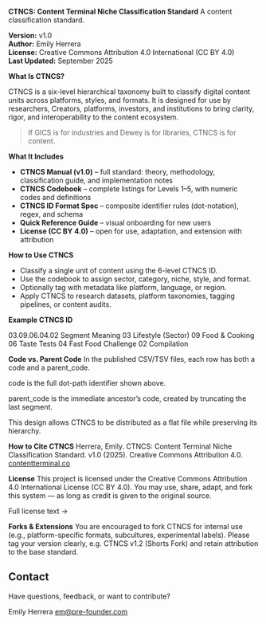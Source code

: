 **CTNCS: Content Terminal Niche Classification Standard**
A content classification standard.

**Version:** v1.0  
**Author:** Emily Herrera  
**License:** Creative Commons Attribution 4.0 International (CC BY 4.0)  
**Last Updated:** September 2025


**What Is CTNCS?**

CTNCS is a six-level hierarchical taxonomy built to classify digital content units across platforms, styles, and formats. It is designed for use by researchers, Creators, platforms, investors, and institutions to bring clarity, rigor, and interoperability to the content ecosystem.

> If GICS is for industries and Dewey is for libraries, CTNCS is for content.



**What It Includes**

- **CTNCS Manual (v1.0)** – full standard: theory, methodology, classification guide, and implementation notes  
- **CTNCS Codebook** – complete listings for Levels 1–5, with numeric codes and definitions  
- **CTNCS ID Format Spec** – composite identifier rules (dot-notation), regex, and schema  
- **Quick Reference Guide** – visual onboarding for new users  
- **License (CC BY 4.0)** – open for use, adaptation, and extension with attribution  


**How to Use CTNCS**

- Classify a single unit of content using the 6-level CTNCS ID.  
- Use the codebook to assign sector, category, niche, style, and format.  
- Optionally tag with metadata like platform, language, or region.  
- Apply CTNCS to research datasets, platform taxonomies, tagging pipelines, or content audits.  



**Example CTNCS ID**

03.09.06.04.02
Segment	Meaning
03	Lifestyle (Sector)
09	Food & Cooking
06	Taste Tests
04	Fast Food Challenge
02	Compilation



**Code vs. Parent Code**
In the published CSV/TSV files, each row has both a code and a parent_code.

code is the full dot-path identifier shown above.

parent_code is the immediate ancestor’s code, created by truncating the last segment.

This design allows CTNCS to be distributed as a flat file while preserving its hierarchy.



**How to Cite CTNCS**
Herrera, Emily. CTNCS: Content Terminal Niche Classification Standard. v1.0 (2025).
Creative Commons Attribution 4.0. [contentterminal.co](https://contentterminal.co)



**License**
This project is licensed under the Creative Commons Attribution 4.0 International License (CC BY 4.0).
You may use, share, adapt, and fork this system — as long as credit is given to the original source.

Full license text →

**Forks & Extensions**
You are encouraged to fork CTNCS for internal use (e.g., platform-specific formats, subcultures, experimental labels).
Please tag your version clearly, e.g. CTNCS v1.2 (Shorts Fork) and retain attribution to the base standard.

## Contact
Have questions, feedback, or want to contribute?

Emily Herrera
em@pre-founder.com

